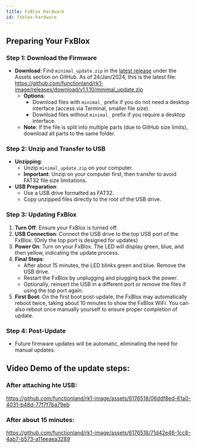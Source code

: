 ```yaml
---
title: FxBlox Hardware
id: fxblox-hardware
---
```


## Preparing Your FxBlox

### Step 1: Download the Firmware

- **Download**: Find `minimal_update.zip` in the [latest release](https://github.com/functionland/rk1-image/releases/latest) under the Assets section on GitHub. As of 24/Jan/2024, this is the latest file: https://github.com/functionland/rk1-image/releases/download/v1.1.10/minimal_update.zip
  - **Options**:
    - Download files with `minimal_` prefix if you do not need a desktop interface (access via Terminal, smaller file size).
    - Download files without `minimal_` prefix if you require a desktop interface.
  - **Note**: If the file is split into multiple parts (due to GitHub size limits), download all parts to the same folder.

### Step 2: Unzip and Transfer to USB

- **Unzipping**:
  - Unzip `minimal_update.zip` on your computer.
  - **Important**: Unzip on your computer first, then transfer to avoid FAT32 file size limitations.
- **USB Preparation**:
  - Use a USB drive formatted as FAT32.
  - Copy unzipped files directly to the root of the USB drive.

### Step 3: Updating FxBlox

1. **Turn Off**: Ensure your FxBlox is turned off.
2. **USB Connection**: Connect the USB drive to the top USB port of the FxBlox. (Only the top port is designed for updates)
3. **Power On**: Turn on your FxBlox. The LED will display green, blue, and then yellow, indicating the update process.
4. **Final Steps**:
   - After about 15 minutes, the LED blinks green and blue. Remove the USB drive.
   - Restart the FxBlox by unplugging and plugging back the power.
   - Optionally, reinsert the USB in a different port or remove the files if using the top port again.
5. **First Boot**: On the first boot post-update, the FxBlox may automatically reboot twice, taking about 10 minutes to show the FxBlox WiFi. You can also reboot once manually yourself to ensure proper completion of update.

### Step 4: Post-Update

- Future firmware updates will be automatic, eliminating the need for manual updates.

## Video Demo of the update steps:

### After attaching hte USB:
https://github.com/functionland/rk1-image/assets/6176518/06ddf8ed-61a0-4031-b48d-77f7f7ba79eb

### After about 15 minutes:
https://github.com/functionland/rk1-image/assets/6176518/71d42e46-1cc8-4ab7-b573-a11eeaea3289
